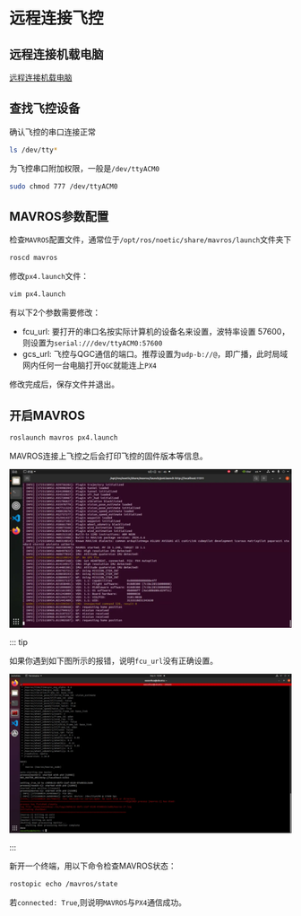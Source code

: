 # 远程连接飞控

## 远程连接机载电脑

[远程连接机载电脑](./4-1-1%20远程连接机载电脑.md)

## 查找飞控设备

确认飞控的串口连接正常

```sh
ls /dev/tty*
```

为飞控串口附加权限，一般是`/dev/ttyACM0`

```sh
sudo chmod 777 /dev/ttyACM0
```

## MAVROS参数配置

检查`MAVROS`配置文件，通常位于`/opt/ros/noetic/share/mavros/launch`文件夹下

```sh
roscd mavros
```

修改`px4.launch`文件：

```sh
vim px4.launch
```

有以下2个参数需要修改：

- fcu_url: 要打开的串口名按实际计算机的设备名来设置，波特率设置 57600，则设置为`serial:///dev/ttyACM0:57600`
- gcs_url: 飞控与QGC通信的端口。推荐设置为`udp-b://@`，即广播，此时局域网内任何一台电脑打开`QGC`就能连上`PX4`

修改完成后，保存文件并退出。

## 开启MAVROS

```sh
roslaunch mavros px4.launch
```

MAVROS连接上飞控之后会打印飞控的固件版本等信息。

![](./assets/image.png)

::: tip

如果你遇到如下图所示的报错，说明`fcu_url`没有正确设置。

![](./assets/Ubuntu-2024-09-06-10-00-33.png)

:::

新开一个终端，用以下命令检查MAVROS状态：

```sh
rostopic echo /mavros/state
```

若`connected: True`,则说明`MAVROS`与`PX4`通信成功。
